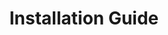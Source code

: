 ---
sidebar_position: 3
title: "Installation Guide"
sidebar_label: "Installation Guide"
description: "Execute Debian system installation - perform guided installations, configure manual setups, manage disk partitioning, and complete system deployment."
keywords:
  - "debian installation guide"
  - "system installation"
  - "installation process"
  - "system deployment"
  - "installation procedures"
tags:
  - debian
  - installation-guide
  - system-installation
  - installation-process
  - system-deployment
slug: /linux/debian/installation/installation-guide
---
